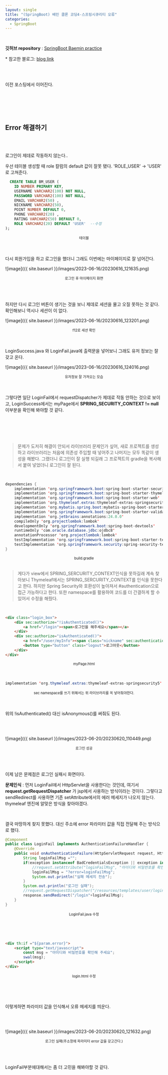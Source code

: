 ```yaml
---
layout: single
title: "(SpringBoot) 배민 클론 코딩4-스프링시큐리티 오류"
categories:
  - SpringBoot
---
```


<br>

**깃허브 repository** : [SpringBoot Baemin practice](https://github.com/Molban2J/Baemin.git "github")

\* 참고한 블로그: [blog link](https://sumin2.tistory.com/10?category=900942 "github")

<br>
<br>

이전 포스팅에서 이어진다.

<br>

<br>
<br>
<br>

## Error 해결하기

<br>
<br>

로그인이 제데로 작동하지 않는다..

우선 테이블 생성할 때 role 칼럼의 default 값이 잘못 됐다. 'ROLE_USER' -> 'USER' 로 고쳐준다.

```sql
  CREATE TABLE BM_USER (
    ID NUMBER PRIMARY KEY,
    USERNAME VARCHAR2(100) NOT NULL,
    PASSWORD VARCHAR2(100) NOT NULL,
    EMAIL VARCHAR2(50) ,
    NICKNAME VARCHAR2(50),
    POINT NUMBER DEFAULT 0,
    PHONE VARCHAR2(20) ,
    RATING VARCHAR2(50) DEFAULT 0,
    ROLE VARCHAR2(20) DEFAULT 'USER'  --수정
); 
```

<div style="text-align:center; font-size:0.8em;">테이블</div>

<br>
<br>

다시 회원가입을 하고 로그인을 했더니 그래도 이번에는 마이페이지로 잘 넘어간다.

![image]({{ site.baseurl }}/images/2023-06-16/20230616_121635.png)

<div style="text-align:center; font-size:0.8em;">로그인 후 마이페이지 화면</div>

<br>
<br>
<br>

하지만 다시 로그인 버튼이 생기는 것을 보니 제데로 세션을 물고 오질 못하는 것 같다. 확인해보니 역시나 세션이 이 없다.

![image]({{ site.baseurl }}/images/2023-06-16/20230616_123201.png)

<div style="text-align:center; font-size:0.8em;">f12로 세션 확인</div>

<br>
<br>

LoginSuccess.java 와 LoginFail.java에 출력문을 넣어보니 그래도 유저 정보는 잘 갖고 온다.

![image]({{ site.baseurl }}/images/2023-06-16/20230616_124016.png)

<div style="text-align:center; font-size:0.8em;">유저정보 잘 가져오는 모습</div>

<br>
<br>

그렇다면 일단 LoginFail에서 requestDispatcher가 제데로 작동 안하는 것으로 보이고, LoginSuccess에서는 myPage에서 **SPRING_SECURITY_CONTEXT != null** 이부분을 확인해 봐야할 것 같다.

<br>
<br>
<br>
<br>

> 문제가 도저히 해결이 안되서 라이브러리 문제인가 싶어, 새로 프로젝트를 생성하고 라이브러리는 처음에 의존성 주입할 때 넣어주고 나머지는 모두 똑같이 생성을 해봤다. 그랬더니 로그인이 잘 실행 되길래 그 프로젝트의 gradle을 복사해서 붙여 넣었더니 로그인이 잘 된다.

<br>

```java
dependencies {
    implementation 'org.springframework.boot:spring-boot-starter-security'
    implementation 'org.springframework.boot:spring-boot-starter-thymeleaf'
    implementation 'org.springframework.boot:spring-boot-starter-web'
    implementation 'org.thymeleaf.extras:thymeleaf-extras-springsecurity5'
    implementation 'org.mybatis.spring.boot:mybatis-spring-boot-starter:2.3.1'
    implementation 'org.springframework.boot:spring-boot-starter-validation'
    implementation 'org.jetbrains:annotations:24.0.0'
    compileOnly 'org.projectlombok:lombok'
    developmentOnly 'org.springframework.boot:spring-boot-devtools'
    runtimeOnly 'com.oracle.database.jdbc:ojdbc8'
    annotationProcessor 'org.projectlombok:lombok'
    testImplementation 'org.springframework.boot:spring-boot-starter-test'
    testImplementation 'org.springframework.security:spring-security-test'
}
```

<div style="text-align:center; font-size:0.8em;">build.gradle</div>

<br>



> 게다가 view에서 SPRING_SERCURITY_CONTEXT인식을 못하길래 계속 찾아보니 Thymeleaf에서는 SPRING_SERCURITY_CONTEXT를 인식을 못한다고 한다. 하지만 Spring Security와 호환성이 높아져서 #authentication으로 접근 가능하다고 한다. 또한 namespace를 활용하여 코드를 더 간결하게 할 수 있어서 수정을 해줬다.

<br>

```html
<div class="login_box">
    <div sec:authorize="!isAuthenticated()">
        <a href="/login"><span>로그인을 해주세요</span></a>
    </div>
    <div sec:authorize="isAuthenticated()">
        <a href="/user/myInfo"><span class="nickname" sec:authentication="principal.user.nickname"></span></a>
        <button type="button" class="logout">로그아웃</button>
    </div>
</div>
```

<div style="text-align:center; font-size:0.8em;">myPage.html</div>

<br>
<br>

```java
implementation 'org.thymeleaf.extras:thymeleaf-extras-springsecurity5'
```

<div style="text-align:center; font-size:0.8em;">sec namespace를 쓰기 위해서는 위 라이브러리를 꼭 넣어줘야한다.</div>

<br>
<br>

위의 !isAuthenticated() 대신 isAnonymous()를 써줘도 된다.

<br>
<br>

![image]({{ site.baseurl }}/images/2023-06-20/20230620_110449.png)

<div style="text-align:center; font-size:0.8em;">로그인 성공</div>

<br>
<br>
<br>

이제 남은 문제점은 로그인 실패시 화면이다.

 **문제인식** : 먼저 LoginFail에서 HttpServlet을 사용한다는 것인데, 여기서 **request.getRequestDispatcher** 가 jsp에서 사용하는 방식이라는 것이다. 그렇다고 sendRedirect를 사용하면 기존 setAttribute에서의 에러 메세지가 나오지 않는다. thymeleaf 엔진에 알맞은 방식을 찾아야겠다.

<br>

결국 마땅하게 찾지 못했다. 대신 주소에 error 파라미터 값을 직접 전달해 주는 방식으로 했다.


```java
@Component
public class LoginFail implements AuthenticationFailureHandler {
    @Override
    public void onAuthenticationFailure(HttpServletRequest request, HttpServletResponse response, AuthenticationException exception) throws IOException, ServletException {
        String loginFailMsg ="";
        if(exception instanceof BadCredentialsException || exception instanceof InternalAuthenticationServiceException){
            //request.setAttribute("loginFailMsg", "아이디와 비밀번호를 확인해 주세요");
            loginFailMsg = "?error=loginFailMsg";
            System.out.println("실패 메세지 전송");
        }
        System.out.println("로그인 실패");
        //request.getRequestDispatcher("/resources/templates/user/login.html").forward(request, response);
        response.sendRedirect("/login"+loginFailMsg);
    }
}
```

<div style="text-align:center; font-size:0.8em;">LoginFail.java 수정</div>

<br><br><br>


```html
<div th:if ="${param.error}">
    <script type="text/javascript">
        const msg = "아이디와 비밀번호를 확인해 주세요";
        swal(msg);
    </script>
</div>
```

<div style="text-align:center; font-size:0.8em;">login.html 수정</div>

<br><br><br>

이렇게하면 파라미터 값을 인식해서 오류 메세지를 띄운다.

<br><br>

![image]({{ site.baseurl }}/images/2023-06-20/20230620_121632.png)

<div style="text-align:center; font-size:0.8em;">로그인 실패(주소창에 파라미터  error 값을 갖고간다.)</div>

<br>
<br>
<br>

LoginFail부분에대해서는 좀 더 고민을 해봐야할 것 같다.

<br>
<br>
<br>
<br>




